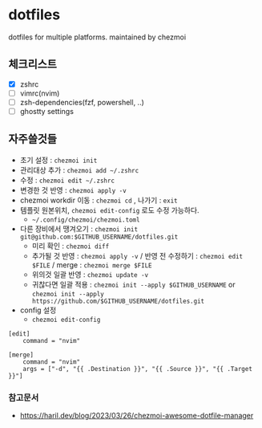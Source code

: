 # dotfiles
dotfiles for multiple platforms. maintained by chezmoi

## 체크리스트

- [x] zshrc
- [ ] vimrc(nvim)
- [ ] zsh-dependencies(fzf, powershell, ..)
- [ ] ghostty settings

## 자주쓸것들

- 초기 설정 : `chezmoi init`
- 관리대상 추가 : `chezmoi add ~/.zshrc`
- 수정 : `chezmoi edit ~/.zshrc`
- 변경한 것 반영 : `chezmoi apply -v`
- chezmoi workdir 이동 : `chezmoi cd` , 나가기 : `exit`
- 템플릿 원본위치, `chezmoi edit-config` 로도 수정 가능하다.
  - `~/.config/chezmoi/chezmoi.toml`
- 다른 장비에서 땡겨오기 : `chezmoi init git@github.com:$GITHUB_USERNAME/dotfiles.git`  
  - 미리 확인 : `chezmoi diff`
  - 추가될 것 반영 : `chezmoi apply -v` / 반영 전 수정하기 : `chezmoi edit $FILE` / merge : `chezmoi merge $FILE`
  - 위의것 일괄 반영 : `chezmoi update -v`
  - 귀찮다면 일괄 적용 : `chezmoi init --apply $GITHUB_USERNAME` or `chezmoi init --apply https://github.com/$GITHUB_USERNAME/dotfiles.git`
- config 설정
  - `chezmoi edit-config`
```
[edit]
    command = "nvim"

[merge]
    command = "nvim"
    args = ["-d", "{{ .Destination }}", "{{ .Source }}", "{{ .Target }}"]
```

### 참고문서

- https://haril.dev/blog/2023/03/26/chezmoi-awesome-dotfile-manager
